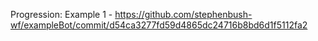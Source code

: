 
Progression:
Example 1 - https://github.com/stephenbush-wf/exampleBot/commit/d54ca3277fd59d4865dc24716b8bd6d1f5112fa2
